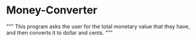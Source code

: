 # Money-Converter
""" This program asks the user for the total monetary value that they have, and then converts it to dollar and cents. """
